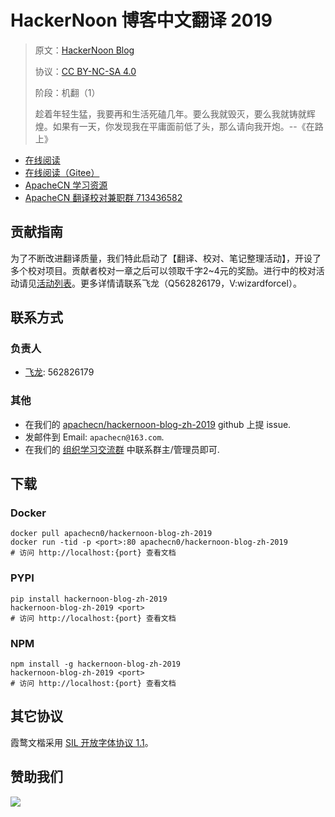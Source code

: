 <!--
    需要填充的占位符：
    
    README.md
    
        HackerNoon 博客中文翻译 2019：文档中文名
        HackerNoon Blog：文档英文名
        https://www.hackernoon.com/：文档原始链接
        hknn19：域名前缀
        飞龙：负责人名称
        wizardforcel：负责人 Github 用户名
        562826179：负责人 QQ
        hackernoon-blog-zh-2019：ApacheCN 的 Github 仓库名称
        hackernoon-blog-zh-2019：DockerHub 仓库名称
        hackernoon-blog-zh-2019：PYPI 包名称
        hackernoon-blog-zh-2019：NPM 包名称
    
    CNAME
    
        hknn19：域名前缀

    index.html
    
        HackerNoon 博客中文翻译 2019：文档中文名
        green：显示颜色
        hackernoon-blog-zh-2019：ApacheCN 的 Github 仓库名称

    asset/docsify-apachecn-footer.js
    
        hackernoon-blog-zh-2019：ApacheCN 的 Github 仓库名称
-->

# HackerNoon 博客中文翻译 2019

> 原文：[HackerNoon Blog](https://www.hackernoon.com/)
> 
> 协议：[CC BY-NC-SA 4.0](http://creativecommons.org/licenses/by-nc-sa/4.0/)
> 
> 阶段：机翻（1）
> 
> 趁着年轻生猛，我要再和生活死磕几年。要么我就毁灭，要么我就铸就辉煌。如果有一天，你发现我在平庸面前低了头，那么请向我开炮。--《在路上》

* [在线阅读](https://hknn19.apachecn.org)
* [在线阅读（Gitee）](https://apachecn.gitee.io/doc-template/)
* [ApacheCN 学习资源](http://docs.apachecn.org/)
* [ApacheCN 翻译校对兼职群 713436582](https://jq.qq.com/?_wv=1027&k=VSNtgpjb)

## 贡献指南

为了不断改进翻译质量，我们特此启动了【翻译、校对、笔记整理活动】，开设了多个校对项目。贡献者校对一章之后可以领取千字2\~4元的奖励。进行中的校对活动请见[活动列表](https://home.apachecn.org/#/docs/activity/docs-activity)。更多详情请联系飞龙（Q562826179，V:wizardforcel）。

## 联系方式

### 负责人

* [飞龙](https://github.com/wizardforcel): 562826179

### 其他

*   在我们的 [apachecn/hackernoon-blog-zh-2019](https://github.com/apachecn/hackernoon-blog-zh-2019) github 上提 issue.
*   发邮件到 Email: `apachecn@163.com`.
*   在我们的 [组织学习交流群](https://www.apachecn.org/#/docs/join) 中联系群主/管理员即可.

## 下载

### Docker

```
docker pull apachecn0/hackernoon-blog-zh-2019
docker run -tid -p <port>:80 apachecn0/hackernoon-blog-zh-2019
# 访问 http://localhost:{port} 查看文档
```

### PYPI

```
pip install hackernoon-blog-zh-2019
hackernoon-blog-zh-2019 <port>
# 访问 http://localhost:{port} 查看文档
```

### NPM

```
npm install -g hackernoon-blog-zh-2019
hackernoon-blog-zh-2019 <port>
# 访问 http://localhost:{port} 查看文档
```

## 其它协议

霞鹜文楷采用 [SIL 开放字体协议 1.1](https://github.com/lxgw/LxgwWenKai/blob/main/SIL_Open_Font_License_1.1.txt)。

## 赞助我们

![](http://data.apachecn.org/img/about/donate.jpg)
